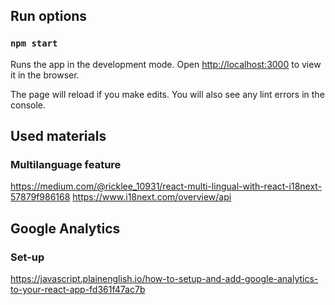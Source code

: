 ## Run options

### `npm start`

Runs the app in the development mode.
Open [http://localhost:3000](http://localhost:3000) to view it in the browser.

The page will reload if you make edits.
You will also see any lint errors in the console.

## Used materials

### Multilanguage feature
https://medium.com/@ricklee_10931/react-multi-lingual-with-react-i18next-57879f986168
https://www.i18next.com/overview/api

## Google Analytics

### Set-up
https://javascript.plainenglish.io/how-to-setup-and-add-google-analytics-to-your-react-app-fd361f47ac7b